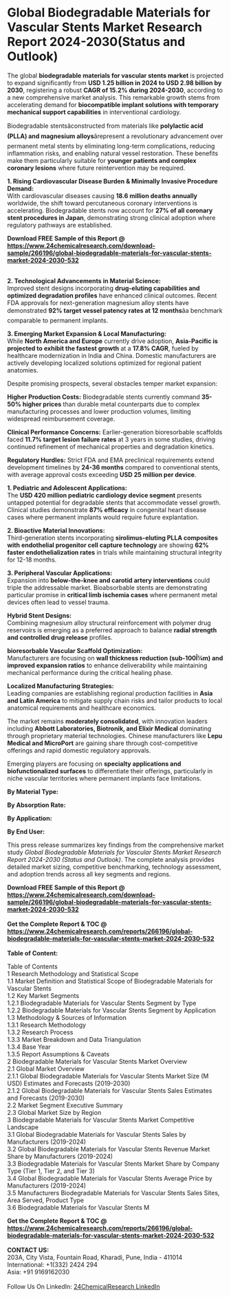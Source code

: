 <h1>Global Biodegradable Materials for Vascular Stents Market Research Report 2024-2030(Status and Outlook)</h1><p>The global <strong>biodegradable materials for vascular stents market</strong> is projected to expand significantly from <strong>USD 1.25 billion in 2024 to USD 2.98 billion by 2030</strong>, registering a robust <strong>CAGR of 15.2% during 2024-2030</strong>, according to a new comprehensive market analysis. This remarkable growth stems from accelerating demand for <strong>biocompatible implant solutions with temporary mechanical support capabilities</strong> in interventional cardiology.</p><p>Biodegradable stentsâconstructed from materials like <strong>polylactic acid (PLLA) and magnesium alloys</strong>ârepresent a revolutionary advancement over permanent metal stents by eliminating long-term complications, reducing inflammation risks, and enabling natural vessel restoration. These benefits make them particularly suitable for <strong>younger patients and complex coronary lesions</strong> where future reintervention may be required.</p><p><strong>1. Rising Cardiovascular Disease Burden &amp; Minimally Invasive Procedure Demand:</strong><br>
With cardiovascular diseases causing <strong>18.6 million deaths annually</strong> worldwide, the shift toward percutaneous coronary interventions is accelerating. Biodegradable stents now account for <strong>27% of all coronary stent procedures in Japan</strong>, demonstrating strong clinical adoption where regulatory pathways are established.</p><div><b>Download FREE Sample of this Report @ 
            <a href="https://www.24chemicalresearch.com/download-sample/266196/global-biodegradable-materials-for-vascular-stents-market-2024-2030-532">
            https://www.24chemicalresearch.com/download-sample/266196/global-biodegradable-materials-for-vascular-stents-market-2024-2030-532</a></b></div><br><p><strong>2. Technological Advancements in Material Science:</strong><br>
Improved stent designs incorporating <strong>drug-eluting capabilities and optimized degradation profiles</strong> have enhanced clinical outcomes. Recent FDA approvals for next-generation magnesium alloy stents have demonstrated <strong>92% target vessel patency rates at 12 months</strong>âa benchmark comparable to permanent implants.</p><p><strong>3. Emerging Market Expansion &amp; Local Manufacturing:</strong><br>
While <strong>North America and Europe</strong> currently drive adoption, <strong>Asia-Pacific is projected to exhibit the fastest growth</strong> at a <strong>17.8% CAGR</strong>, fueled by healthcare modernization in India and China. Domestic manufacturers are actively developing localized solutions optimized for regional patient anatomies.</p><p>Despite promising prospects, several obstacles temper market expansion:</p><p><strong>Higher Production Costs:</strong> Biodegradable stents currently command <strong>35-50% higher prices</strong> than durable metal counterparts due to complex manufacturing processes and lower production volumes, limiting widespread reimbursement coverage.</p><p><strong>Clinical Performance Concerns:</strong> Earlier-generation bioresorbable scaffolds faced <strong>11.7% target lesion failure rates</strong> at 3 years in some studies, driving continued refinement of mechanical properties and degradation kinetics.</p><p><strong>Regulatory Hurdles:</strong> Strict FDA and EMA preclinical requirements extend development timelines by <strong>24-36 months</strong> compared to conventional stents, with average approval costs exceeding <strong>USD 25 million per device</strong>.</p><p><strong>1. Pediatric and Adolescent Applications:</strong><br>
The <strong>USD 420 million pediatric cardiology device segment</strong> presents untapped potential for degradable stents that accommodate vessel growth. Clinical studies demonstrate <strong>87% efficacy</strong> in congenital heart disease cases where permanent implants would require future explantation.</p><p><strong>2. Bioactive Material Innovations:</strong><br>
Third-generation stents incorporating <strong>sirolimus-eluting PLLA composites with endothelial progenitor cell capture technology</strong> are showing <strong>62% faster endothelialization rates</strong> in trials while maintaining structural integrity for 12-18 months.</p><p><strong>3. Peripheral Vascular Applications:</strong><br>
Expansion into <strong>below-the-knee and carotid artery interventions</strong> could triple the addressable market. Bioabsorbable stents are demonstrating particular promise in <strong>critical limb ischemia cases</strong> where permanent metal devices often lead to vessel trauma.</p><p><strong>Hybrid Stent Designs:</strong><br>
	Combining magnesium alloy structural reinforcement with polymer drug reservoirs is emerging as a preferred approach to balance <strong>radial strength and controlled drug release</strong> profiles.</p><p><strong>bioresorbable Vascular Scaffold Optimization:</strong><br>
	Manufacturers are focusing on <strong>wall thickness reduction (sub-100Î¼m) and improved expansion ratios</strong> to enhance deliverability while maintaining mechanical performance during the critical healing phase.</p><p><strong>Localized Manufacturing Strategies:</strong><br>
	Leading companies are establishing regional production facilities in <strong>Asia and Latin America</strong> to mitigate supply chain risks and tailor products to local anatomical requirements and healthcare economics.</p><p>The market remains <strong>moderately consolidated</strong>, with innovation leaders including <strong>Abbott Laboratories, Biotronik, and Elixir Medical</strong> dominating through proprietary material technologies. Chinese manufacturers like <strong>Lepu Medical and MicroPort</strong> are gaining share through cost-competitive offerings and rapid domestic regulatory approvals.</p><p>Emerging players are focusing on <strong>specialty applications and biofunctionalized surfaces</strong> to differentiate their offerings, particularly in niche vascular territories where permanent implants face limitations.</p><p><strong>By Material Type:</strong></p><p><strong>By Absorption Rate:</strong></p><p><strong>By Application:</strong></p><p><strong>By End User:</strong></p><p>This press release summarizes key findings from the comprehensive market study <em>Global Biodegradable Materials for Vascular Stents Market Research Report 2024-2030 (Status and Outlook)</em>. The complete analysis provides detailed market sizing, competitive benchmarking, technology assessment, and adoption trends across all key segments and regions.</p><div><b>Download FREE Sample of this Report @ 
            <a href="https://www.24chemicalresearch.com/download-sample/266196/global-biodegradable-materials-for-vascular-stents-market-2024-2030-532">
            https://www.24chemicalresearch.com/download-sample/266196/global-biodegradable-materials-for-vascular-stents-market-2024-2030-532</a></b></div><br><div><b>Get the Complete Report & TOC @ 
            <a href="https://www.24chemicalresearch.com/reports/266196/global-biodegradable-materials-for-vascular-stents-market-2024-2030-532">
            https://www.24chemicalresearch.com/reports/266196/global-biodegradable-materials-for-vascular-stents-market-2024-2030-532</a></b></div><br>
            <b>Table of Content:</b><p>Table of Contents<br />
1 Research Methodology and Statistical Scope<br />
1.1 Market Definition and Statistical Scope of Biodegradable Materials for Vascular Stents<br />
1.2 Key Market Segments<br />
1.2.1 Biodegradable Materials for Vascular Stents Segment by Type<br />
1.2.2 Biodegradable Materials for Vascular Stents Segment by Application<br />
1.3 Methodology & Sources of Information<br />
1.3.1 Research Methodology<br />
1.3.2 Research Process<br />
1.3.3 Market Breakdown and Data Triangulation<br />
1.3.4 Base Year<br />
1.3.5 Report Assumptions & Caveats<br />
2 Biodegradable Materials for Vascular Stents Market Overview<br />
2.1 Global Market Overview<br />
2.1.1 Global Biodegradable Materials for Vascular Stents Market Size (M USD) Estimates and Forecasts (2019-2030)<br />
2.1.2 Global Biodegradable Materials for Vascular Stents Sales Estimates and Forecasts (2019-2030)<br />
2.2 Market Segment Executive Summary<br />
2.3 Global Market Size by Region<br />
3 Biodegradable Materials for Vascular Stents Market Competitive Landscape<br />
3.1 Global Biodegradable Materials for Vascular Stents Sales by Manufacturers (2019-2024)<br />
3.2 Global Biodegradable Materials for Vascular Stents Revenue Market Share by Manufacturers (2019-2024)<br />
3.3 Biodegradable Materials for Vascular Stents Market Share by Company Type (Tier 1, Tier 2, and Tier 3)<br />
3.4 Global Biodegradable Materials for Vascular Stents Average Price by Manufacturers (2019-2024)<br />
3.5 Manufacturers Biodegradable Materials for Vascular Stents Sales Sites, Area Served, Product Type<br />
3.6 Biodegradable Materials for Vascular Stents M</p><div><b>Get the Complete Report & TOC @ 
            <a href="https://www.24chemicalresearch.com/reports/266196/global-biodegradable-materials-for-vascular-stents-market-2024-2030-532">
            https://www.24chemicalresearch.com/reports/266196/global-biodegradable-materials-for-vascular-stents-market-2024-2030-532</a></b></div><br><b>CONTACT US:</b><br>
            203A, City Vista, Fountain Road, Kharadi, Pune, India - 411014<br>
            International: +1(332) 2424 294<br>
            Asia: +91 9169162030 <br><br>
            Follow Us On LinkedIn: <a href="https://www.linkedin.com/company/24chemicalresearch/">24ChemicalResearch LinkedIn</a>